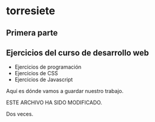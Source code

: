 # torresiete
## Primera parte
## Ejercicios del curso de desarrollo web


- Ejercicios de programación
- Ejercicios de CSS
- Ejercicios de Javascript


Aquí es dónde vamos a guardar nuestro trabajo.

ESTE ARCHIVO HA SIDO MODIFICADO.

Dos veces.

